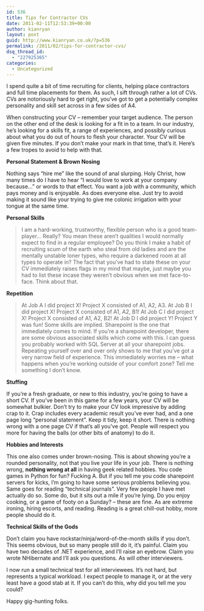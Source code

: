 ```yaml
---
id: 536
title: Tips for Contractor CVs
date: 2011-02-11T12:53:39+00:00
author: kianryan
layout: post
guid: http://www.kianryan.co.uk/?p=536
permalink: /2011/02/tips-for-contractor-cvs/
dsq_thread_id:
  - "227925365"
categories:
  - Uncategorized
---
```

I spend quite a bit of time recruiting for clients, helping place contractors and full time placements for them. As such, I sift through rather a lot of CVs. CVs are notoriously hard to get right, you&#8217;ve got to get a potentially complex personality and skill set across in a few sides of A4.

When constructing your CV &#8211; remember your target audience. The person on the other end of the desk is looking for a fit in to a team. In our industry, he&#8217;s looking for a skills fit, a range of experiences, and possibly curious about what you do out of hours to flesh your character. Your CV will be given five minutes. If you don&#8217;t make your mark in that time, that&#8217;s it. Here&#8217;s a few tropes to avoid to help with that.

<!--more-->

**Personal Statement & Brown Nosing**

Nothing says &#8220;hire me&#8221; like the sound of anal slurping. Holy Christ, how many times do I have to hear &#8220;I would love to work at your company because&#8230;&#8221; or words to that effect. You want a job with a community, which pays money and is enjoyable. As does everyone else. Just try to avoid making it sound like your trying to give me colonic irrigation with your tongue at the same time.

**Personal Skills**

> I am a hard-working, trustworthy, flexible person who is a good team-player&#8230;
Really? You mean these aren&#8217;t qualities I would normally expect to find in a regular employee? Do you think I make a habit of recruiting scum of the earth who steal from old ladies and are the mentally unstable loner types, who require a darkened room at all types to operate in? The fact that you&#8217;ve had to state these on your CV immediately raises flags in my mind that maybe, just maybe you had to list these incase they weren&#8217;t obvious when we met face-to-face. Think about that.

**Repetition**

> At Job A I did project X! Project X consisted of A1, A2, A3. At Job B I did project X! Project X consisted of A1, A2, B1! At Job C I did project X! Project X consisted of A1, A2, B2! At Job D I did project Y! Project Y was fun!
Some skills are implied. Sharepoint is the one that immediately comes to mind. If you&#8217;re a sharepoint developer, there are some obvious associated skills which come with this. I can guess you probably worked with SQL Server at all your sharepoint jobs. Repeating yourself over and over only shows to me that you&#8217;ve got a very narrow field of experience. This immediately worries me &#8211; what happens when you&#8217;re working outside of your comfort zone? Tell me something I don&#8217;t know.

**Stuffing**

If you&#8217;re a fresh graduate, or new to this industry, you&#8217;re going to have a short CV. If you&#8217;ve been in this game for a few years, your CV will be somewhat bulkier. Don&#8217;t try to make your CV look impressive by adding crap to it. Crap includes every academic result you&#8217;ve ever had, and a one page long &#8220;personal statement&#8221;. Keep it tidy, keep it short. There is nothing wrong with a one page CV if that&#8217;s all you&#8217;ve got. People will respect you more for having the balls (or other bits of anatomy) to do it.

**Hobbies and Interests**

This one also comes under brown-nosing. This is about showing you&#8217;re a rounded personality, not that you live your life in your job. There is nothing wrong, **nothing wrong at all** in having geek related hobbies. You code games in Python for fun? Fucking A. But if you tell me you code sharepoint servers for kicks, I&#8217;m going to have some serious problems believing you. Same goes for reading &#8220;technical journals&#8221;. Very few people I have met actually do so. Some do, but it sits out a mile if you&#8217;re lying. Do you enjoy cooking, or a game of footy on a Sunday? &#8211; these are fine. As are extreme ironing, hiring escorts, and reading. Reading is a great chill-out hobby, more people should do it.

**Technical Skills of the Gods**

Don&#8217;t claim you have rockstar/ninja/word-of-the-month skills if you don&#8217;t. This seems obvious, but so many people still do it, it&#8217;s painful. Claim you have two decades of .NET experience, and I&#8217;ll raise an eyebrow. Claim you wrote NHibernate and I&#8217;ll ask you questions. As will other interviewers.

I now run a small technical test for all interviewees. It&#8217;s not hard, but represents a typical workload. I expect people to manage it, or at the very least have a good stab at it. If you can&#8217;t do this, why did you tell me you could?

Happy gig-hunting folks.